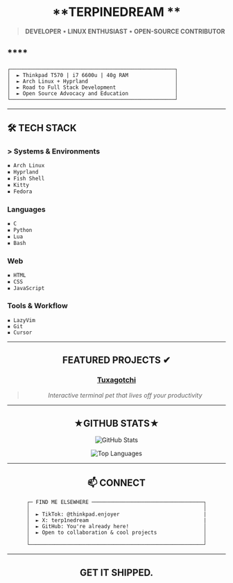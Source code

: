 <div align="center">

  # **TERPINEDREAM **


  > **DEVELOPER ⋆ LINUX ENTHUSIAST ⋆ OPEN-SOURCE CONTRIBUTOR**
</div>

## ****
```
┌─────────────────────────────────────────────────────┐
│  ► Thinkpad T570 | i7 6600u | 40g RAM               │
│  ► Arch Linux + Hyprland                            │
│  ► Road to Full Stack Development                   │
│  ► Open Source Advocacy and Education               │
└─────────────────────────────────────────────────────┘
```

---

## 🛠 **TECH STACK**

### **> Systems & Environments**
```bash
▪ Arch Linux 
▪ Hyprland 
▪ Fish Shell
▪ Kitty
▪ Fedora
```

### **Languages**
```c
▪ C
▪ Python
▪ Lua
▪ Bash
```

### **Web**
```html
▪ HTML
▪ CSS
▪ JavaScript
```

### **Tools & Workflow**
```vim
▪ LazyVim
▪ Git
▪ Cursor
```

---

<div align="center">
  
## **FEATURED PROJECTS ✔**

###  **[Tuxagotchi](https://github.com/terpinedream/tuxagotchi)**

> *Interactive terminal pet that lives off your productivity*



---

## **★GITHUB STATS★**

</div>

<div align="center">

![GitHub Stats](https://github-readme-stats.vercel.app/api?username=terpinedream&show_icons=true&theme=radical&hide_border=true)

![Top Languages](https://github-readme-stats.vercel.app/api/top-langs/?username=terpinedream&layout=compact&theme=radical&hide_border=true)

</div>

---

<div align="center">


## 📫 **CONNECT**



```
┌─ FIND ME ELSEWHERE ────────────────────────────────────┐
│                                                        │
│  ► TikTok: @thinkpad.enjoyer                           |
│  ► X: terp1nedream                                     |
│  ► GitHub: You're already here!                        │
│  ► Open to collaboration & cool projects               │
│                                                        │
└────────────────────────────────────────────────────────┘
```

---

  
## **GET IT SHIPPED.**

</div>
